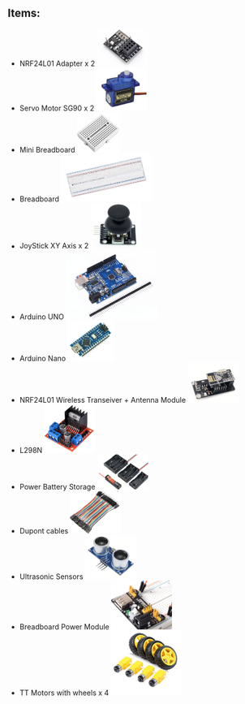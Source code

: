 ## Items:

* NRF24L01 Adapter x 2 <img src="https://github.com/alexvecchi/SEProject/blob/master/Images/NRF24L01adapter.PNG" width="100">
* Servo Motor SG90 x 2  <img src="https://github.com/alexvecchi/SEProject/blob/master/Images/SG90.PNG" width="100">
* Mini Breadboard <img src="https://github.com/alexvecchi/SEProject/blob/master/Images/Minibreadboard.PNG" width="85">
* Breadboard <img src="https://github.com/alexvecchi/SEProject/blob/master/Images/Breadboard.PNG" width="180">
* JoyStick XY Axis x 2 <img src="https://github.com/alexvecchi/SEProject/blob/master/Images/joystick.PNG" width="100">
* Arduino UNO <img src="https://github.com/alexvecchi/SEProject/blob/master/Images/arduinouno.PNG" width="180">
* Arduino Nano <img src="https://github.com/alexvecchi/SEProject/blob/master/Images/arduinonano.PNG" width="90">
* NRF24L01 Wireless Transeiver + Antenna Module <img src="https://github.com/alexvecchi/SEProject/blob/master/Images/NRF24L01.PNG" width="100">
* L298N <img src="https://github.com/alexvecchi/SEProject/blob/master/Images/L298N.PNG" width="100">
* Power Battery Storage <img src="https://github.com/alexvecchi/SEProject/blob/master/Images/powerbattery.PNG" width="100">
* Dupont cables <img src="https://github.com/alexvecchi/SEProject/blob/master/Images/dupont.PNG" width="100">
* Ultrasonic Sensors <img src="https://github.com/alexvecchi/SEProject/blob/master/Images/Ultrasonic.PNG" width="100">
* Breadboard Power Module <img src="https://github.com/alexvecchi/SEProject/blob/master/Images/Breadboardpower.PNG" width="120">
* TT Motors with wheels x 4 <img src="https://github.com/alexvecchi/SEProject/blob/master/Images/TTMotors.PNG" width="140">
